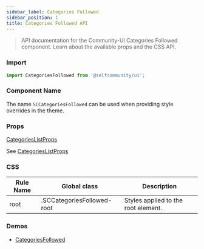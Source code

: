```yaml
---
sidebar_label: Categories Followed 
sidebar_position: 1
title: Categories Followed API
---
```


> API documentation for the Community-UI Categories Followed component. Learn about the available props and the CSS API.

### Import 

```jsx
import CategoriesFollowed from '@selfcommunity/ui';
```

### Component Name

The name `SCCategoriesFollowed` can be used when providing style overrides in the theme.


### Props

[CategoriesListProps](../Interfaces/CategoriesListProps)

See [CategoriesListProps](../Component_API/categoriessuggestion/#categorieslist-props)


### CSS

|Rule Name|Global class|Description|
|---|---|---|
|root|.SCCategoriesFollowed-root|Styles applied to the root element.|

### Demos

- [CategoriesFollowed](../Components/categoriesfollowed)